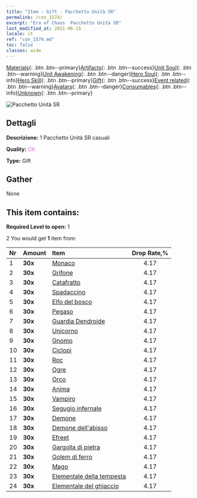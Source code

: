 ```yaml
---
title: "Item - Gift - Pacchetto Unità SR"
permalink: /con_1574/
excerpt: "Era of Chaos  Pacchetto Unità SR"
last_modified_at: 2021-06-15
locale: it
ref: "con_1574.md"
toc: false
classes: wide
---
```

 [Materials](/ItemsIT/){: .btn .btn--primary}[Artifacts](/ItemsIT/Artifacts/){: .btn .btn--success}[Unit Soul](/ItemsIT/UnitSoul/){: .btn .btn--warning}[Unit Awakening](/ItemsIT/UnitAwakening/){: .btn .btn--danger}[Hero Soul](/ItemsIT/HeroSoul/){: .btn .btn--info}[Hero Skill](/ItemsIT/HeroSkill/){: .btn .btn--primary}[Gift](/ItemsIT/Gift/){: .btn .btn--success}[Event related](/ItemsIT/Events/){: .btn .btn--warning}[Avatars](/ItemsIT/Avatars/){: .btn .btn--danger}[Consumables](/ItemsIT/Consumables/){: .btn .btn--info}[Unknown](/ItemsIT/Unknown/){: .btn .btn--primary}

 ![Pacchetto Unità SR](/images/t/i_907190.png)

## Dettagli
 **Descrizione:** 1 Pacchetto Unità SR casuali

 **Quality:** <span style="color: #DA70D6">OK</span>

 **Type:** Gift

## Gather

  None

## This item contains:

 **Required Level to open:** 1

 2 You would get **1** item  from:

  | Nr | Amount |     Item    | Drop Rate,% |
  |:---|:-------|:------------|:---------:|
  | 1 |  **30x** | [Monaco](/ItemsIT/unt_194/) | 4.17 | 
  | 2 |  **30x** | [Grifone](/ItemsIT/unt_192/) | 4.17 | 
  | 3 |  **30x** | [Catafratto](/ItemsIT/unt_195/) | 4.17 | 
  | 4 |  **30x** | [Spadaccino](/ItemsIT/unt_193/) | 4.17 | 
  | 5 |  **30x** | [Elfo del bosco](/ItemsIT/unt_201/) | 4.17 | 
  | 6 |  **30x** | [Pegaso](/ItemsIT/unt_202/) | 4.17 | 
  | 7 |  **30x** | [Guardia Dendroide](/ItemsIT/unt_203/) | 4.17 | 
  | 8 |  **30x** | [Unicorno](/ItemsIT/unt_204/) | 4.17 | 
  | 9 |  **30x** | [Gnomo](/ItemsIT/unt_200/) | 4.17 | 
  | 10 |  **30x** | [Ciclopi](/ItemsIT/unt_222/) | 4.17 | 
  | 11 |  **30x** | [Roc](/ItemsIT/unt_221/) | 4.17 | 
  | 12 |  **30x** | [Ogre](/ItemsIT/unt_220/) | 4.17 | 
  | 13 |  **30x** | [Orco](/ItemsIT/unt_219/) | 4.17 | 
  | 14 |  **30x** | [Anima](/ItemsIT/unt_210/) | 4.17 | 
  | 15 |  **30x** | [Vampiro](/ItemsIT/unt_211/) | 4.17 | 
  | 16 |  **30x** | [Segugio infernale](/ItemsIT/unt_228/) | 4.17 | 
  | 17 |  **30x** | [Demone](/ItemsIT/unt_229/) | 4.17 | 
  | 18 |  **30x** | [Demone dell'abisso](/ItemsIT/unt_230/) | 4.17 | 
  | 19 |  **30x** | [Efreet](/ItemsIT/unt_231/) | 4.17 | 
  | 20 |  **30x** | [Gargolla di pietra](/ItemsIT/unt_236/) | 4.17 | 
  | 21 |  **30x** | [Golem di ferro](/ItemsIT/unt_237/) | 4.17 | 
  | 22 |  **30x** | [Mago](/ItemsIT/unt_238/) | 4.17 | 
  | 23 |  **30x** | [Elementale della tempesta](/ItemsIT/unt_263/) | 4.17 | 
  | 24 |  **30x** | [Elementale del ghiaccio](/ItemsIT/unt_264/) | 4.17 | 
